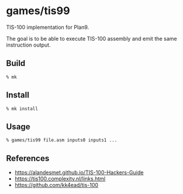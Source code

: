 # games/tis99

TIS-100 implementation for Plan9.

The goal is to be able to execute TIS-100 assembly and emit the same instruction output. 

## Build

	% mk

## Install

	% mk install

## Usage

	% games/tis99 file.asm inputs0 inputs1 ...

## References

- https://alandesmet.github.io/TIS-100-Hackers-Guide
- https://tis100.complexity.nl/links.html
- https://github.com/kk4ead/tis-100
